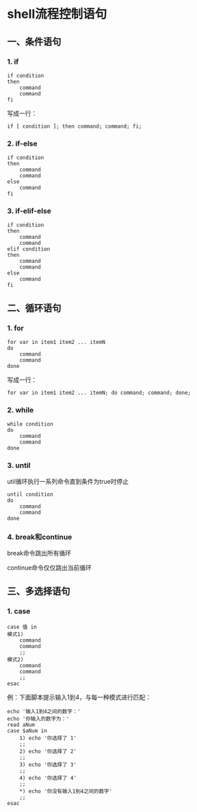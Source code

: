 # shell流程控制语句

## 一、条件语句

### 1. if

```
if condition
then 
    command
    command
fi
```

写成一行：

```
if [ condition ]; then command; command; fi;
```

### 2. if-else

```
if condition
then 
    command
    command
else
    command
fi
```

### 3. if-elif-else

```
if condition
then 
    command
    command
elif condition
then
    command
    command
else
    command
fi
```

## 二、循环语句

### 1. for

```
for var in item1 item2 ... itemN
do 
    command
    command
done
```

写成一行：

```
for var in item1 item2 ... itemN; do command; command; done;
```

### 2. while

```
while condition
do 
    command
    command
done
```

### 3. until

util循环执行一系列命令直到条件为true时停止

```
until condition
do 
    command
    command
done
```

### 4. break和continue

break命令跳出所有循环

continue命令仅仅跳出当前循环

## 三、多选择语句

### 1. case

```
case 值 in
模式1)
    command
    command
    ;;
模式2)
    command
    command
    ;;
esac
```

例：下面脚本提示输入1到4，与每一种模式进行匹配：

```
echo '输入1到4之间的数字：'
echo '你输入的数字为：'
read aNum
case $aNum in
    1) echo '你选择了 1'
    ;;
    2) echo '你选择了 2'
    ;;
    3) echo '你选择了 3'
    ;;
    4) echo '你选择了 4'
    ;;
    *) echo '你没有输入1到4之间的数字'
    ;;
esac
```



